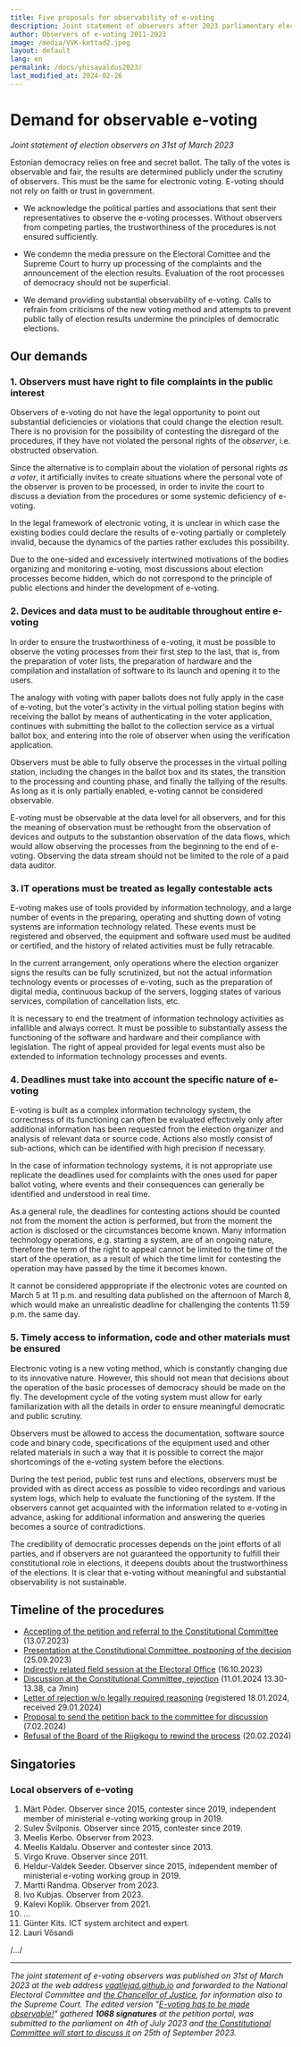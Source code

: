 ```yaml
---
title: Five proposals for observability of e-voting
description: Joint statement of observers after 2023 parliamentary elections
author: Observers of e-voting 2011-2023
image: /media/VVK-kettad2.jpeg
layout: default
lang: en
permalink: /docs/yhisavaldus2023/
last_modified_at: 2024-02-26
---
```


# Demand for observable e-voting

_Joint statement of election observers on 31st of March 2023_

Estonian democracy relies on free and secret ballot. The tally of the votes is observable and fair, the results are determined publicly under the scrutiny of observers. This must be the same for electronic voting. E-voting should not rely on faith or trust in government.

* We acknowledge the political parties and associations that sent their representatives to observe the e-voting processes. Without observers from competing parties, the trustworthiness of the procedures is not ensured sufficiently.

* We condemn the media pressure on the Electoral Comittee and the Supreme Court to hurry up processing of the complaints and the announcement of the election results. Evaluation of the root processes of democracy should not be superficial.

* We demand providing substantial observability of e-voting. Calls to refrain from criticisms of the new voting method and attempts to prevent public tally of election results undermine the principles of democratic elections.

## Our demands

### 1. Observers must have right to file complaints in the public interest

Observers of e-voting do not have the legal opportunity to point out substantial deficiencies or violations that could change the election result. There is no provision for the possibility of contesting the disregard of the procedures, if they have not violated the personal rights of the _observer_, i.e. obstructed observation.

Since the alternative is to complain about the violation of personal rights _as a voter_, it artificially invites to create situations where the personal vote of the observer is proven to be processed, in order to invite the court to discuss a deviation from the procedures or some systemic deficiency of e-voting.

In the legal framework of electronic voting, it is unclear in which case the existing bodies could declare the results of e-voting partially or completely invalid, because the dynamics of the parties rather excludes this possibility.

Due to the one-sided and excessively intertwined motivations of the bodies organizing and monitoring e-voting, most discussions about election processes become hidden, which do not correspond to the principle of public elections and hinder the development of e-voting.

### 2. Devices and data must to be auditable throughout entire e-voting

In order to ensure the trustworthiness of e-voting, it must be possible to observe the voting processes from their first step to the last, that is, from the preparation of voter lists, the preparation of hardware and the compilation and installation of software to its launch and opening it to the users.

The analogy with voting with paper ballots does not fully apply in the case of e-voting, but the voter's activity in the virtual polling station begins with receiving the ballot by means of authenticating in the voter application, continues with submitting the ballot to the collection service as a virtual ballot box, and entering into the role of observer when using the verification application.

Observers must be able to fully observe the processes in the virtual polling station, including the changes in the ballot box and its states, the transition to the processing and counting phase, and finally the tallying of the results. As long as it is only partially enabled, e-voting cannot be considered observable.

E-voting must be observable at the data level for all observers, and for this the meaning of observation must be rethought from the observation of devices and outputs to the substantion observation of the data flows, which would allow observing the processes from the beginning to the end of e-voting. Observing the data stream should not be limited to the role of a paid data auditor.

### 3. IT operations must be treated as legally contestable acts

E-voting makes use of tools provided by information technology, and a large number of events in the preparing, operating and shutting down of voting systems are information technology related. These events must be registered and observed, the equipment and software used must be audited or certified, and the history of related activities must be fully retracable.

In the current arrangement, only operations where the election organizer signs the results can be fully scrutinized, but not the actual information technology events or processes of e-voting, such as the preparation of digital media, continuous backup of the servers, logging states of various services, compilation of cancellation lists, etc.

It is necessary to end the treatment of information technology activities as infallible and always correct. It must be possible to substantially assess the functioning of the software and hardware and their compliance with legislation. The right of appeal provided for legal events must also be extended to information technology processes and events.

### 4. Deadlines must take into account the specific nature of e-voting

E-voting is built as a complex information technology system, the correctness of its functioning can often be evaluated effectively only after additional information has been requested from the election organizer and analysis of relevant data or source code. Actions also mostly consist of sub-actions, which can be identified with high precision if necessary.

In the case of information technology systems, it is not appropriate use replicate the deadlines used for complaints with the ones used for paper ballot voting, where events and their consequences can generally be identified and understood in real time.

As a general rule, the deadlines for contesting actions should be counted not from the moment the action is performed, but from the moment the action is disclosed or the circumstances become known. Many information technology operations, e.g. starting a system, are of an ongoing nature, therefore the term of the right to appeal cannot be limited to the time of the start of the operation, as a result of which the time limit for contesting the operation may have passed by the time it becomes known.

It cannot be considered apppropriate if the electronic votes are counted on March 5 at 11 p.m. and resulting data published on the afternoon of March 8, which would make an unrealistic deadline for challenging the contents 11:59 p.m. the same day.

### 5. Timely access to information, code and other materials must be ensured

Electronic voting is a new voting method, which is constantly changing due to its innovative nature. However, this should not mean that decisions about the operation of the basic processes of democracy should be made on the fly. The development cycle of the voting system must allow for early familiarization with all the details in order to ensure meaningful democratic and public scrutiny.

Observers must be allowed to access the documentation, software source code and binary code, specifications of the equipment used and other related materials in such a way that it is possible to correct the major shortcomings of the e-voting system before the elections.

During the test period, public test runs and elections, observers must be provided with as direct access as possible to video recordings and various system logs, which help to evaluate the functioning of the system. If the observers cannot get acquainted with the information related to e-voting in advance, asking for additional information and answering the queries becomes a source of contradictions.

The credibility of democratic processes depends on the joint efforts of all parties, and if observers are not guaranteed the opportunity to fulfill their constitutional role in elections, it deepens doubts about the trustworthiness of the elections. It is clear that e-voting without meaningful and substantial observability is not sustainable.

## Timeline of the procedures

* [Accepting of the petition and referral to the Constitutional Committee](https://www.riigikogu.ee/tegevus/dokumendiregister/dokument/690eb998-5492-472e-b32a-05bae51e6fa2) (13.07.2023)
* [Presentation at the Constitutional Committee, postponing of the decision](https://www.riigikogu.ee/tegevus/dokumendiregister/dokument/337e880d-426b-4432-a8e3-f2869d40f11a) (25.09.2023)
* [Indirectly related field session at the Electoral Office](https://www.riigikogu.ee/tegevus/dokumendiregister/dokument/a580c458-c4cd-4451-b66f-d4c377d34a34) (16.10.2023)
* [Discussion at the Constitutional Committee, rejection](https://www.riigikogu.ee/tegevus/dokumendiregister/dokument/cbc8d54f-449e-4131-b014-8f0a97801b94) (11.01.2024 13.30-13.38, ca 7min)
* [Letter of rejection w/o legally required reasoning](https://www.riigikogu.ee/tegevus/dokumendiregister/dokument/b3ae7f10-41e0-4795-8d57-9b9019fd6204) (registered 18.01.2024, received 29.01.2024)
* [Proposal to send the petition back to the committee for discussion](https://infoaed.ee/rk_juhatusele_7.02.2024.pdf) (7.02.2024)
* [Refusal of the Board of the Riigikogu to rewind the process](https://www.riigikogu.ee/tegevus/dokumendiregister/dokument/d3161073-4341-4ad9-a57b-761f89fc8d56) (20.02.2024)

## Singatories

### Local observers of e-voting

1. Märt Põder. Observer since 2015, contester since 2019, independent member of ministerial e-voting working group in 2019.
2. Sulev Švilponis. Observer since 2015, contester since 2019.
3. Meelis Kerbo. Observer from 2023.
4. Meelis Kaldalu. Observer and contester since 2013.
5. Virgo Kruve. Observer since 2011.
6. Heldur-Valdek Seeder. Observer since 2015, independent member of ministerial e-voting working group in 2019.
7. Martti Randma. Observer from 2023.
8. Ivo Kubjas. Observer from 2023.
9. Kalevi Koplik. Observer from 2021.
10. ...
11. Günter Kits. ICT system architect and expert.
12. Lauri Võsandi

/.../

----

_The joint statement of e-voting observers was published on 31st of March 2023 at the web address [vaatlejad.github.io](https://vaatlejad.github.io/) and forwarded to the National Electoral Committee and [the Chancellor of Justice](https://github.com/vaatlejad/vaatlejad.github.io/blob/main/docs/6iguskantsleri_vastus-4.04.2023.pdf), for information also to the Supreme Court. The edited version "[E-voting has to be made observable!](https://rahvaalgatus.ee/initiatives/7b9ecdfa-3b56-45d4-a0f8-a52ced3e5803?language=en#initiative-header)" gathered **1068 signatures** at the petition portal, was submitted to the parliament on 4th of July 2023 and [the Constitutional Committee will start to discuss it](https://www.riigikogu.ee/tutvustus-ja-ajalugu/raakige-kaasa/esitage-kollektiivne-poordumine/riigikogule-esitatud-kollektiivsed-poordumised/kollektiivse-poordumise-detailvaade/72565b88-d56a-4e33-a4fb-3d8116b1bfc0) on 25th of September 2023._